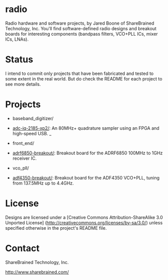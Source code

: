 radio
=====

Radio hardware and software projects, by Jared Boone of ShareBrained Technology, Inc.
You'll find software-defined radio designs and breakout boards for interesting components
(bandpass filters, VCO+PLL ICs, mixer ICs, LNAs).

Status
======

I intend to commit only projects that have been fabricated and tested to some extent in
the real world. But do check the README for each project to see more details.

Projects
========

* baseband_digitizer/
 * [adc-iq-2185-xp2/](baseband_digitizer/adc-iq-2185-xp2/): An 80MHz+ quadrature sampler using an FPGA and high-speed USB.
_
* front_end/
 * [adrf6850-breakout/](front_end/adrf6850-breakout/): Breakout board for the ADRF6850 100MHz to 1GHz receiver IC.

* vco_pll/
 * [adf4350-breakout/](vco_pll/adf4350-breakout/): Breakout board for the ADF4350 VCO+PLL, tuning from 137.5MHz
   up to 4.4GHz.

License
=======

Designs are licensed under a
[Creative Commons Attribution-ShareAlike 3.0 Unported License]
(http://creativecommons.org/licenses/by-sa/3.0/) unless specified otherwise in the
project's README file.

Contact
=======

ShareBrained Technology, Inc.

<http://www.sharebrained.com/>
